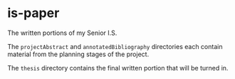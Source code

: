 # is-paper

The written portions of my Senior I.S.

The `projectAbstract` and `annotatedBibliography` directories each contain material from the planning stages of the project.

The `thesis` directory contains the final written portion that will be turned in.
